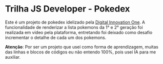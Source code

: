 # Trilha JS Developer - Pokedex

Este é um projeto de pokedex idelizado pela [Digital Innovation One](https://github.com/digitalinnovationone).
A funcionalidade de renderizar a lista pokemons da 1° e 2° geração foi realizada em vídeo pela plataforma, entretando foi deixado como desafio incrementar o detalhe de cada um dos pokemons.

**Atenção**: Por ser um projeto que usei como forma de aprendizagem, muitas das linhas e blocos de códigos eu não entendo 100%, pois usei IA para me auxiliar.
